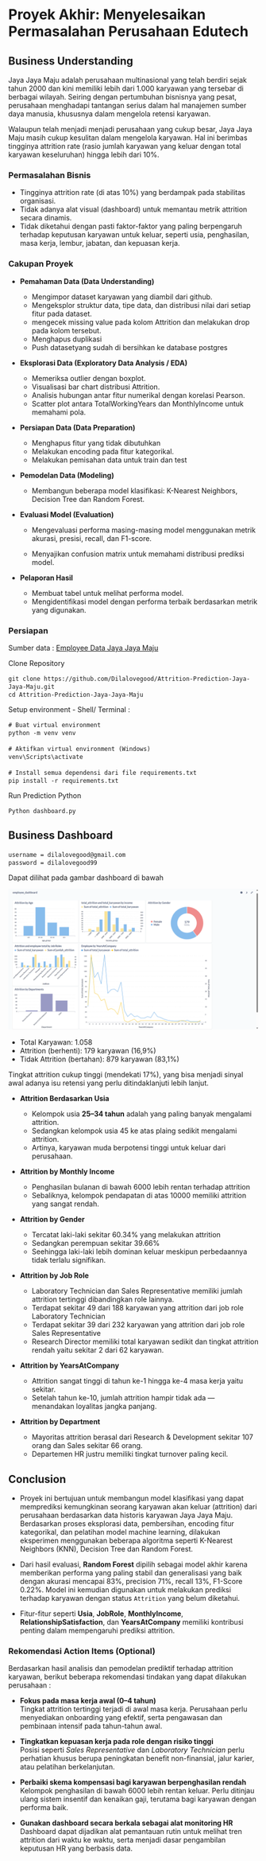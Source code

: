 # Proyek Akhir: Menyelesaikan Permasalahan Perusahaan Edutech

## Business Understanding

Jaya Jaya Maju adalah perusahaan multinasional yang telah berdiri sejak tahun 2000 dan kini memiliki lebih dari 1.000 karyawan yang tersebar di berbagai wilayah. Seiring dengan pertumbuhan bisnisnya yang pesat, perusahaan menghadapi tantangan serius dalam hal manajemen sumber daya manusia, khususnya dalam mengelola retensi karyawan.

Walaupun telah menjadi menjadi perusahaan yang cukup besar, Jaya Jaya Maju masih cukup kesulitan dalam mengelola karyawan. Hal ini berimbas tingginya attrition rate (rasio jumlah karyawan yang keluar dengan total karyawan keseluruhan) hingga lebih dari 10%.

### Permasalahan Bisnis

- Tingginya attrition rate (di atas 10%) yang berdampak pada stabilitas organisasi.
- Tidak adanya alat visual (dashboard) untuk memantau metrik attrition secara dinamis.
- Tidak diketahui dengan pasti faktor-faktor yang paling berpengaruh terhadap keputusan karyawan untuk keluar, seperti usia, penghasilan, masa kerja, lembur, jabatan, dan kepuasan kerja.

### Cakupan Proyek

- **Pemahaman Data (Data Understanding)**

  - Mengimpor dataset karyawan yang diambil dari github.
  - Mengeksplor struktur data, tipe data, dan distribusi nilai dari setiap fitur pada dataset.
  - mengecek missing value pada kolom Attrition dan melakukan drop pada kolom tersebut.
  - Menghapus duplikasi
  - Push datasetyang sudah di bersihkan ke database postgres

- **Eksplorasi Data (Exploratory Data Analysis / EDA)**

  - Memeriksa outlier dengan boxplot.
  - Visualisasi bar chart distribusi Attrition.
  - Analisis hubungan antar fitur numerikal dengan korelasi Pearson.
  - Scatter plot antara TotalWorkingYears dan MonthlyIncome untuk memahami pola.

- **Persiapan Data (Data Preparation)**

  - Menghapus fitur yang tidak dibutuhkan
  - Melakukan encoding pada fitur kategorikal.
  - Melakukan pemisahan data untuk train dan test

- **Pemodelan Data (Modeling)**

  - Membangun beberapa model klasifikasi: K-Nearest Neighbors, Decision Tree dan Random Forest.

- **Evaluasi Model (Evaluation)**

  - Mengevaluasi performa masing-masing model menggunakan metrik akurasi, presisi, recall, dan F1-score.

  - Menyajikan confusion matrix untuk memahami distribusi prediksi model.

- **Pelaporan Hasil**

  - Membuat tabel untuk melihat performa model.
  - Mengidentifikasi model dengan performa terbaik berdasarkan metrik yang digunakan.

### Persiapan

Sumber data : [Employee Data Jaya Jaya Maju](https://github.com/dicodingacademy/dicoding_dataset/blob/main/employee/employee_data.csv)

Clone Repository
```
git clone https://github.com/Dilalovegood/Attrition-Prediction-Jaya-Jaya-Maju.git
cd Attrition-Prediction-Jaya-Jaya-Maju
```

Setup environment - Shell/ Terminal :

```
# Buat virtual environment
python -m venv venv

# Aktifkan virtual environment (Windows)
venv\Scripts\activate

# Install semua dependensi dari file requirements.txt
pip install -r requirements.txt
```

Run Prediction Python
```
Python dashboard.py
```

## Business Dashboard
```
username = dilalovegood@gmail.com
password = dilalovegood99
```

Dapat dilihat pada gambar dashboard di bawah

<p align="center">
  <img src="dilaholmes-dashboard.png" />
</p>

- Total Karyawan: 1.058
- Attrition (berhenti): 179 karyawan (16,9%)
- Tidak Attrition (bertahan): 879 karyawan (83,1%)

Tingkat attrition cukup tinggi (mendekati 17%), yang bisa menjadi sinyal awal adanya isu retensi yang perlu ditindaklanjuti lebih lanjut.

- **Attrition Berdasarkan Usia**

  - Kelompok usia **25–34 tahun** adalah yang paling banyak mengalami attrition.
  - Sedangkan kelompok usia 45 ke atas plaing sedikit mengalami attrition.
  - Artinya, karyawan muda berpotensi tinggi untuk keluar dari perusahaan.

- **Attrition by Monthly Income**

  - Penghasilan bulanan di bawah 6000 lebih rentan terhadap attrition
  - Sebaliknya, kelompok pendapatan di atas 10000 memiliki attrition yang sangat rendah.

- **Attrition by Gender**

  - Tercatat laki-laki sekitar 60.34% yang melakukan attrition
  - Sedangkan perempuan sekitar 39.66%
  - Seehingga laki-laki lebih dominan keluar meskipun perbedaannya tidak terlalu signifikan.

- **Attrition by Job Role**

  - Laboratory Technician dan Sales Representative memiliki jumlah attrition tertinggi dibandingkan role lainnya.
  - Terdapat sekitar 49 dari 188 karyawan yang attrition dari job role Laboratory Technician
  - Terdapat sekitar 39 dari 232 karyawan yang attrition dari job role Sales Representative
  - Research Director memiliki total karyawan sedikit dan tingkat attrition rendah yaitu sekitar 2 dari 62 karyawan.

- **Attrition by YearsAtCompany**

  - Attrition sangat tinggi di tahun ke-1 hingga ke-4 masa kerja yaitu sekitar.
  - Setelah tahun ke-10, jumlah attrition hampir tidak ada — menandakan loyalitas jangka panjang.

- **Attrition by Department**
  - Mayoritas attrition berasal dari Research & Development sekitar 107 orang dan Sales sekitar 66 orang.
  - Departemen HR justru memiliki tingkat turnover paling kecil.

## Conclusion

- Proyek ini bertujuan untuk membangun model klasifikasi yang dapat memprediksi kemungkinan seorang karyawan akan keluar (attrition) dari perusahaan berdasarkan data historis karyawan Jaya Jaya Maju. Berdasarkan proses eksplorasi data, pembersihan, encoding fitur kategorikal, dan pelatihan model machine learning, dilakukan eksperimen menggunakan beberapa algoritma seperti K-Nearest Neighbors (KNN), Decision Tree dan Random Forest.

- Dari hasil evaluasi, **Random Forest** dipilih sebagai model akhir karena memberikan performa yang paling stabil dan generalisasi yang baik dengan akurasi mencapai 83%, precision 71%, recall 13%, F1-Score 0.22%. Model ini kemudian digunakan untuk melakukan prediksi terhadap karyawan dengan status `Attrition` yang belum diketahui.

- Fitur-fitur seperti **Usia**, **JobRole**, **MonthlyIncome**, **RelationshipSatisfaction**, dan **YearsAtCompany** memiliki kontribusi penting dalam mempengaruhi prediksi attrition.

### Rekomendasi Action Items (Optional)

Berdasarkan hasil analisis dan pemodelan prediktif terhadap attrition karyawan, berikut beberapa rekomendasi tindakan yang dapat dilakukan perusahaan :

- **Fokus pada masa kerja awal (0–4 tahun)**  
  Tingkat attrition tertinggi terjadi di awal masa kerja. Perusahaan perlu menyediakan onboarding yang efektif, serta pengawasan dan pembinaan intensif pada tahun-tahun awal.

- **Tingkatkan kepuasan kerja pada role dengan risiko tinggi**  
  Posisi seperti _Sales Representative_ dan _Laboratory Technician_ perlu perhatian khusus berupa peningkatan benefit non-finansial, jalur karier, atau pelatihan berkelanjutan.

- **Perbaiki skema kompensasi bagi karyawan berpenghasilan rendah**  
  Kelompok penghasilan di bawah 6000 lebih rentan keluar. Perlu ditinjau ulang sistem insentif dan kenaikan gaji, terutama bagi karyawan dengan performa baik.

- **Gunakan dashboard secara berkala sebagai alat monitoring HR**  
  Dashboard dapat dijadikan alat pemantauan rutin untuk melihat tren attrition dari waktu ke waktu, serta menjadi dasar pengambilan keputusan HR yang berbasis data.
